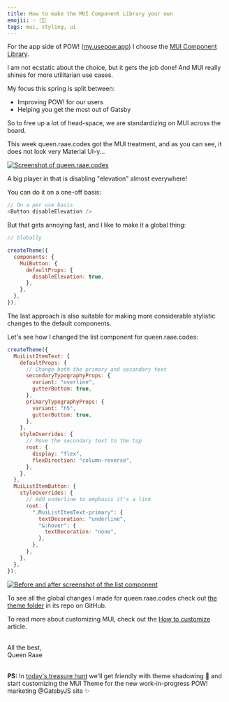 ```yaml
---
title: How to make the MUI Component Library your own
emojii: ✨ 👩‍🎨
tags: mui, styling, ui
---
```


For the app side of POW! ([my.usepow.app](https://my.usepow.app/login/)) I choose the [MUI Component Library](https://mui.com/).

I am not ecstatic about the choice, but it gets the job done! And MUI really shines for more utilitarian use cases.

My focus this spring is split between:

- Improving POW! for our users
- Helping you get the most out of Gatsby

So to free up a lot of head-space, we are standardizing on MUI across the board.

This week queen.raae.codes got the MUI treatment, and as you can see, it does not look very Material UI-y...

[![Screenshot of queen.raae.codes](./queen-shot.jpg)](https://queen.raae.codes)

A big player in that is disabling "elevation" almost everywhere!

You can do it on a one-off basis:

```js
// On a per use basis
<Button disableElevation />
```

But that gets annoying fast, and I like to make it a global thing:

```js
// Globally

createTheme({
  components: {
    MuiButton: {
      defaultProps: {
        disableElevation: true,
      },
    },
  },
});
```

The last approach is also suitable for making more considerable stylistic changes to the default components.

Let's see how I changed the list component for queen.raae.codes:

```js
createTheme({
  MuiListItemText: {
    defaultProps: {
      // Change both the primary and secondary text
      secondaryTypographyProps: {
        variant: "overline",
        gutterBottom: true,
      },
      primaryTypographyProps: {
        variant: "h5",
        gutterBottom: true,
      },
    },
    styleOverrides: {
      // Move the secondary text to the top
      root: {
        display: "flex",
        flexDirection: "column-reverse",
      },
    },
  },
  MuiListItemButton: {
    styleOverrides: {
      // Add underline to emphasis it's a link
      root: {
        ".MuiListItemText-primary": {
          textDecoration: "underline",
          "&:hover": {
            textDecoration: "none",
          },
        },
      },
    },
  },
});
```

[![Before and after screenshot of the list component](./list.jpg)](https://queen.raae.codes/emails)

To see all the global changes I made for queen.raae.codes check out [the theme folder](https://github.com/raae/queen.raae.codes/tree/main/src/%40raae/gatsby-theme-mui) in its repo on GitHub.

To read more about customizing MUI, check out the [How to customize](https://mui.com/customization/how-to-customize/#main-content) article.

&nbsp;  
All the best,  
Queen Raae

&nbsp;  
**PS:** In [today's treasure hunt](https://youtu.be/kzUUoglO63k) we'll get friendly with theme shadowing 👻 and start customizing the MUI Theme for the new work-in-progress POW! marketing @GatsbyJS site ✨
